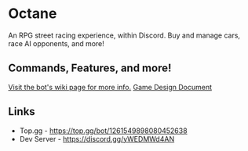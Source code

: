# Octane
An RPG street racing experience, within Discord. Buy and manage cars, race AI opponents, and more!

## Commands, Features, and more!
[Visit the bot's wiki page for more info.](https://github.com/IndicaHrt/Octane/wiki)
[Game Design Document](https://docs.google.com/document/d/e/2PACX-1vSztwubIRbDVRhrpKqqQYkwgD3t6maOl1_61tnVN33O0CVXa2nxLU_0-gOZ5lD0krgoUKE37HgFb2o5/pub)

## Links
- Top.gg - https://top.gg/bot/1261549898080452638
- Dev Server - https://discord.gg/yWEDMWd4AN

